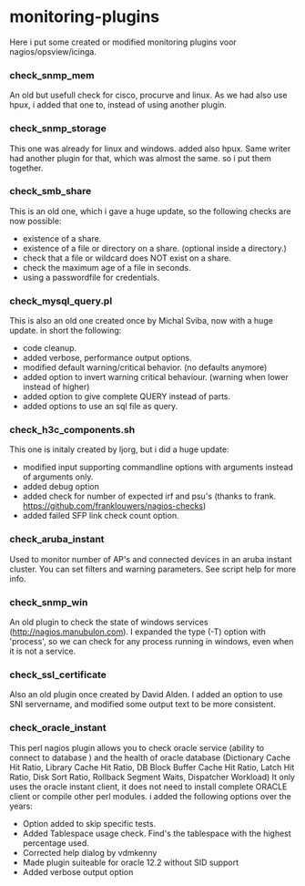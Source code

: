 # monitoring-plugins
Here i put some created or modified monitoring plugins voor nagios/opsview/icinga.

### check_snmp_mem

An old but usefull check for cisco, procurve and linux.  As we had also use hpux, i added that one to, instead of using another plugin.

### check_snmp_storage

This one was already for linux and windows. added also hpux.  Same writer had another plugin for that, which was almost the same. so i put them together.

### check_smb_share

This is an old one, which i gave a huge update, so the following checks are now possible:
 * existence of a share.
 * existence of a file or directory on a share. (optional inside a directory.)
 * check that a file or wildcard does NOT exist on a share.
 * check the maximum age of a file in seconds.
 * using a passwordfile for credentials.
 
### check_mysql_query.pl

This is also an old one created once by Michal Sviba, now with a huge update. 
in short the following:
 * code cleanup.
 * added verbose, performance output options.
 * modified default warning/critical behavior. (no defaults anymore)
 * added option to invert warning critical behaviour. (warning when lower instead of higher)
 * added option to give complete QUERY instead of parts.
 * added options to use an sql file as query.

### check_h3c_components.sh

This one is initaly created by ljorg, but i did a huge update:
 * modified input supporting commandline options with arguments instead of arguments only.
 * added debug option
 * added check for number of expected irf and psu's (thanks to frank. https://github.com/franklouwers/nagios-checks)
 * added failed SFP link check count option.
 
### check_aruba_instant

Used to monitor number of AP's and connected devices in an aruba instant cluster.  You can set filters and warning parameters. See script help for more info.

### check_snmp_win

An old plugin to check the state of windows services (http://nagios.manubulon.com). I expanded the type (-T) option with 'process', so we can check for any process running in windows, even when it is not a service.

### check_ssl_certificate

Also an old plugin once created by David Alden. I added an option to use SNI servername, and modified some output text to be more consistent.

### check_oracle_instant

This perl nagios plugin allows you to check oracle service (ability to connect to database ) and the health of oracle database (Dictionary Cache Hit Ratio, Library Cache Hit Ratio,
DB Block Buffer Cache Hit Ratio, Latch Hit Ratio, Disk Sort Ratio, Rollback Segment Waits, Dispatcher Workload) 
It only uses the oracle instant client, it does not need to install complete ORACLE client or compile other perl modules. i added the following options over the years:
 * Option added to skip specific tests.
 * Added Tablespace usage check. Find's the tablespace with the highest percentage used.
 * Corrected help dialog by vdmkenny
 * Made plugin suiteable for oracle 12.2 without SID support
 * Added verbose output option